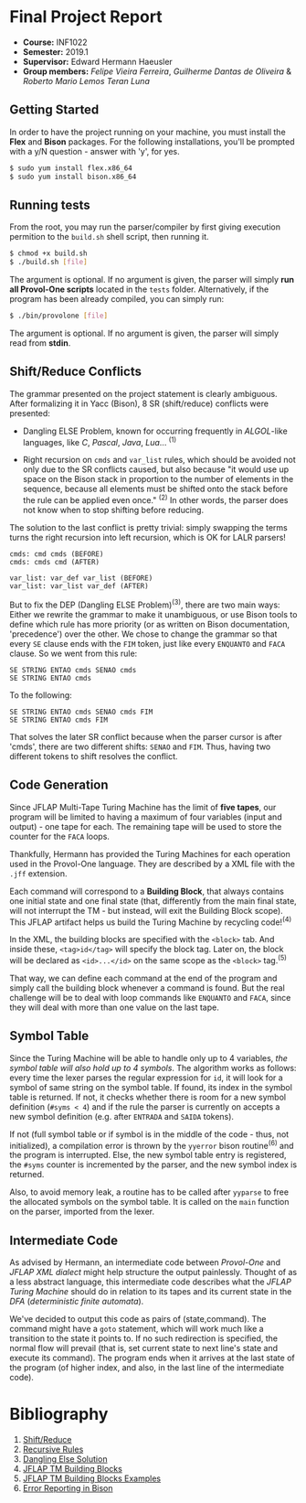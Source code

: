 # Final Project Report

* **Course:** INF1022
* **Semester:** 2019.1
* **Supervisor:** Edward Hermann Haeusler
* **Group members:** *Felipe Vieira Ferreira*, *Guilherme Dantas de Oliveira* & *Roberto Mario Lemos Teran Luna*

## Getting Started

In order to have the project running on your machine, you must install the **Flex** and **Bison** packages. For the following installations, you'll be prompted with a y/N question - answer with 'y', for yes.

``` bash
$ sudo yum install flex.x86_64
$ sudo yum install bison.x86_64
```

## Running tests

From the root, you may run the parser/compiler by first giving execution permition to the `build.sh` shell script, then running it.

``` bash
$ chmod +x build.sh
$ ./build.sh [file]
```

The argument is optional. If no argument is given, the parser will simply **run all Provol-One scripts** located in the `tests` folder. Alternatively, if the program has been already compiled, you can simply run:

``` bash
$ ./bin/provolone [file]
```

The argument is optional. If no argument is given, the parser will simply read from **stdin**.

## Shift/Reduce Conflicts

The grammar presented on the project statement is clearly ambiguous. After formalizing it in Yacc (Bison), 8 SR (shift/reduce) conflicts were presented:

* Dangling ELSE Problem, known for occurring frequently in *ALGOL*-like languages, like *C*, *Pascal*, *Java*, *Lua*... <sup>(1)</sup>

* Right recursion on `cmds` and `var_list` rules, which should be avoided not only due to the SR conflicts caused, but also because "it would use up space on the Bison stack in proportion to the number of elements in the sequence, because all elements must be shifted onto the stack before the rule can be applied even once." <sup>(2)</sup> In other words, the parser does not know when to stop shifting before reducing.

The solution to the last conflict is pretty trivial: simply swapping the terms turns the right recursion into left recursion, which is OK for LALR parsers!

```
cmds: cmd cmds (BEFORE)
cmds: cmds cmd (AFTER)

var_list: var_def var_list (BEFORE)
var_list: var_list var_def (AFTER)
```

But to fix the DEP (Dangling ELSE Problem)<sup>(3)</sup>, there are two main ways: Either we rewrite the grammar to make it unambiguous, or use Bison tools to define which rule has more priority (or as written on Bison documentation, 'precedence') over the other. We chose to change the grammar so that every `SE` clause ends with the `FIM` token, just like every `ENQUANTO` and `FACA` clause. So we went from this rule:

```
SE STRING ENTAO cmds SENAO cmds
SE STRING ENTAO cmds
```

To the following:

```
SE STRING ENTAO cmds SENAO cmds FIM
SE STRING ENTAO cmds FIM
```

That solves the later SR conflict because when the parser cursor is after 'cmds', there are two different shifts: `SENAO` and `FIM`. Thus, having two different tokens to shift resolves the conflict.

## Code Generation

Since JFLAP Multi-Tape Turing Machine has the limit of **five tapes**, our program will be limited to having a maximum of four variables (input and output) - one tape for each. The remaining tape will be used to store the counter for the `FACA` loops.

Thankfully, Hermann has provided the Turing Machines for each operation used in the Provol-One language. They are described by a XML file with the `.jff` extension.

Each command will correspond to a **Building Block**, that always contains one initial state and one final state (that, differently from the main final state, will not interrupt the TM - but instead, will exit the Building Block scope). This JFLAP artifact helps us build the Turing Machine by recycling code!<sup>(4)</sup>

In the XML, the building blocks are specified with the `<block>` tab. And inside these, `<tag>id</tag>` will specify the block tag. Later on, the block will be declared as `<id>...</id>` on the same scope as the `<block>` tag.<sup>(5)</sup>

That way, we can define each command at the end of the program and simply call the building block whenever a command is found. But the real challenge will be to deal with loop commands like `ENQUANTO` and `FACA`, since they will deal with more than one value on the last tape.

## Symbol Table

Since the Turing Machine will be able to handle only up to 4 variables, *the symbol table will also hold up to 4 symbols*. The algorithm works as follows: every time the lexer parses the regular expression for `id`, it will look for a symbol of same string on the symbol table. If found, its index in the symbol table is returned. If not, it checks whether there is room for a new symbol definition (`#syms < 4`) and if the rule the parser is currently on accepts a new symbol definition (e.g. after `ENTRADA` and `SAIDA` tokens).

If not (full symbol table or if symbol is in the middle of the code - thus, not initialized), a compilation error is thrown by the `yyerror` bison routine<sup>(6)</sup> and the program is interrupted. Else, the new symbol table entry is registered, the `#syms` counter is incremented by the parser, and the new symbol index is returned.

Also, to avoid memory leak, a routine has to be called after `yyparse` to free the allocated symbols on the symbol table. It is called on the `main` function on the parser, imported from the lexer.

## Intermediate Code

As advised by Hermann, an intermediate code between *Provol-One* and *JFLAP XML dialect* might help structure the output painlessly. Thought of as a less abstract language, this intermediate code describes what the *JFLAP Turing Machine* should do in relation to its tapes and its current state in the *DFA* (*deterministic finite automata*).

We've decided to output this code as pairs of (state,command). The command might have a `goto` statement, which will work much like a transition to the state it points to. If no such redirection is specified, the normal flow will prevail (that is, set current state to next line's state and execute its command). The program ends when it arrives at the last state of the program (of higher index, and also, in the last line of the intermediate code).

# Bibliography

1. [Shift/Reduce](https://www.gnu.org/software/bison/manual/html_node/Shift_002fReduce.html)
2. [Recursive Rules](https://www.gnu.org/software/bison/manual/html_node/Recursion.html)
3. [Dangling Else Solution](https://stackoverflow.com/a/12734499)
4. [JFLAP TM Building Blocks](http://www.jflap.org/tutorial/turing/buildingblocks/buildingblocks.htm)
5. [JFLAP TM Building Blocks Examples](http://www.jflap.org/jflapfiles/TMBBexamples/)
6. [Error Reporting in Bison](https://www.gnu.org/software/bison/manual/html_node/Error-Reporting.html)
